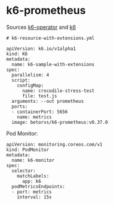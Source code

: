 # k6-prometheus

Sources [k6-operator](https://github.com/grafana/k6-operator) and [k6](https://github.com/grafana/k6)

```
# k6-resource-with-extensions.yml

apiVersion: k6.io/v1alpha1
kind: K6
metadata:
  name: k6-sample-with-extensions
spec:
  parallelism: 4
  script:
    configMap:
      name: crocodile-stress-test
      file: test.js
  arguments: --out prometheus
  ports:
  - containerPort: 5656
    name: metrics
  image: betorvs/k6-prometheus:v0.37.0
```

Pod Monitor:
```
apiVersion: monitoring.coreos.com/v1
kind: PodMonitor
metadata:
  name: k6-monitor
spec:
  selector:
    matchLabels:
      app: k6
  podMetricsEndpoints:
  - port: metrics
    interval: 15s
```
